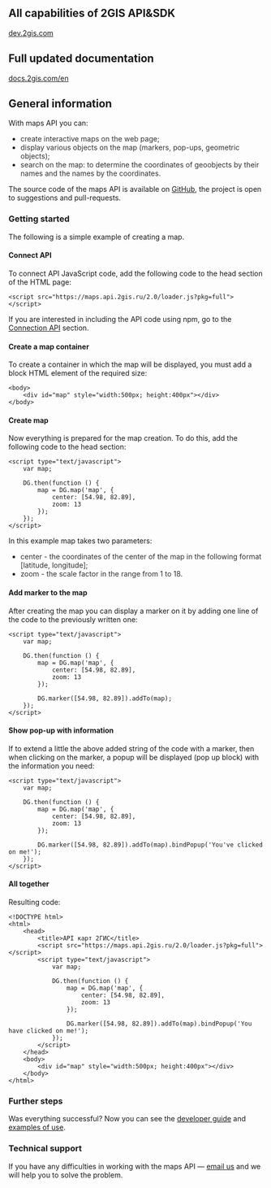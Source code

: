 ## All capabilities of 2GIS API&SDK
[dev.2gis.com](https://dev.2gis.com/)

## Full updated documentation
[docs.2gis.com/en](https://docs.2gis.com/en)


## General information

With maps API you can:

* <span style="color:323232">create interactive maps on the web page;</span>
* <span style="color:323232">display various objects on the map (markers, pop-ups, geometric objects);</span>
* <span style="color:323232">search on the map: to determine the coordinates of geoobjects by their names and the names by the coordinates.</span>

The source code of the maps API is available on [GitHub](https://github.com/2gis/mapsapi), the project is open to suggestions and pull-requests.

### Getting started

The following is a simple example of creating a map.

#### Connect API

To connect API JavaScript code, add the following code to the head section of the HTML page:

    <script src="https://maps.api.2gis.ru/2.0/loader.js?pkg=full"></script>

If you are interested in including the API code using npm, go to the [Connection API](/doc/maps/en/manual/dg-loading#npm) section.

#### Create a map container

To create a container in which the map will be displayed, you must add a block HTML element of the required size:

    <body>
        <div id="map" style="width:500px; height:400px"></div>
    </body>


#### Create map

Now everything is prepared for the map creation. To do this, add the following code to the head section:

    <script type="text/javascript">
        var map;

        DG.then(function () {
            map = DG.map('map', {
                center: [54.98, 82.89],
                zoom: 13
            });
        });
    </script>

In this example map takes two parameters:

* <span style="color:323232">center - the coordinates of the center of the map in the following format [latitude, longitude];</span>
* <span style="color:323232">zoom - the scale factor in the range from 1 to 18.</span>

#### Add marker to the map

After creating the map you can display a marker on it by adding one line of the code to the previously written one:

    <script type="text/javascript">
        var map;

        DG.then(function () {
            map = DG.map('map', {
                center: [54.98, 82.89],
                zoom: 13
            });

            DG.marker([54.98, 82.89]).addTo(map);
        });
    </script>

#### Show pop-up with information

If to extend a little the above added string of the code with a marker, then when clicking on the marker, a popup
will be displayed (pop up block) with the information you need:

    <script type="text/javascript">
        var map;

        DG.then(function () {
            map = DG.map('map', {
                center: [54.98, 82.89],
                zoom: 13
            });

            DG.marker([54.98, 82.89]).addTo(map).bindPopup('You've clicked on me!');
        });
    </script>

#### All together

Resulting code:

    <!DOCTYPE html>
    <html>
        <head>
            <title>API карт 2ГИС</title>
            <script src="https://maps.api.2gis.ru/2.0/loader.js?pkg=full"></script>
            <script type="text/javascript">
                var map;

                DG.then(function () {
                    map = DG.map('map', {
                        center: [54.98, 82.89],
                        zoom: 13
                    });

                    DG.marker([54.98, 82.89]).addTo(map).bindPopup('You have clicked on me!');
                });
            </script>
        </head>
        <body>
            <div id="map" style="width:500px; height:400px"></div>
        </body>
    </html>

### Further steps

Was everything successful? Now you can see the <a href="/doc/maps/en/manual/dg-loading">developer guide</a>
and <a href="/doc/maps/en/examples/base">examples of use</a>.

### Technical support

If you have any difficulties in working with the maps API &mdash;
<a href="mailto:api@2gis.ru">email us</a> and we will help you to solve the problem.
